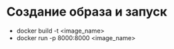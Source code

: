 # Создание образа и запуск
* docker build -t <image_name> <directory> 
* docker run -p 8000:8000 <image_name>
